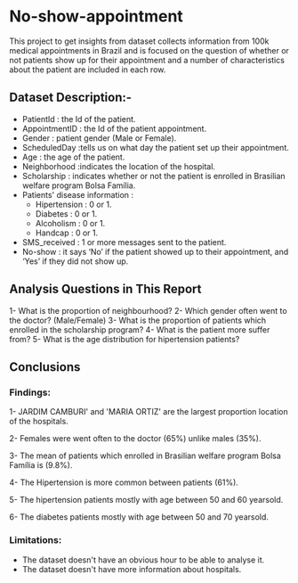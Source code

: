 # No-show-appointment
This project to get insights from dataset collects information from 100k medical appointments in Brazil and is focused on the question of whether or not patients show up for their appointment and a number of characteristics about the patient are included in each row.

## Dataset Description:-

  - PatientId : the Id of the patient.
  - AppointmentID : the Id of the patient appointment.
  - Gender : patient gender (Male or Female).
  - ScheduledDay :tells us on what day the patient set up their appointment.
  - Age : the age of the patient.
  - Neighborhood :indicates the location of the hospital.
  - Scholarship : indicates whether or not the patient is enrolled in Brasilian welfare program Bolsa Família.
  - Patients' disease information :
      - Hipertension : 0 or 1.
      - Diabetes : 0 or 1.
      - Alcoholism : 0 or 1.
      - Handcap : 0 or 1.
  - SMS_received : 1 or more messages sent to the patient.
  - No-show : it says ‘No’ if the patient showed up to their appointment, and ‘Yes’ if they did not show up.
  
## Analysis Questions in This Report
  1- What is the proportion of neighbourhood?
  2- Which gender often went to the doctor? (Male/Female)
  3- What is the proportion of patients which enrolled in the scholarship program?
  4- What is the patient more suffer from?
  5- What is the age distribution for hipertension patients?

## Conclusions
  ### Findings:
  1- JARDIM CAMBURI' and 'MARIA ORTIZ' are the largest proportion location of the hospitals.

  2- Females were went often to the doctor (65%) unlike males (35%).

  3- The mean of patients which enrolled in Brasilian welfare program Bolsa Família is (9.8%).

  4- The Hipertension is more common between patients (61%).

  5- The hipertension patients mostly with age between 50 and 60 yearsold.

  6- The diabetes patients mostly with age between 50 and 70 yearsold.

  ### Limitations:
  - The dataset doesn't have an obvious hour to be able to analyse it.
  - The dataset doesn't have more information about hospitals.
